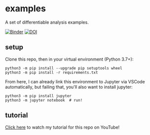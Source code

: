# examples
A set of differentiable analysis examples.

[![Binder](https://mybinder.org/badge_logo.svg)](https://mybinder.org/v2/gh/gradhep/differentiable-analysis-examples/HEAD) [![DOI](https://zenodo.org/badge/DOI/10.5281/zenodo.7129990.svg)](https://doi.org/10.5281/zenodo.7129990)

## setup

Clone this repo, then in your virtual environment (Python 3.7+):

```
python3 -m pip install --upgrade pip setuptools wheel
python3 -m pip install -r requirements.txt
```
From here, I can already link this environment to Jupyter via VSCode automatically, but failing that, you'll also want to install jupyter:
```
python3 -m pip install jupyter
python3 -m jupyter notebook  # run!
```

## tutorial

[Click here](https://youtu.be/cOv7W-moO6k) to watch my tutorial for this repo on YouTube!

